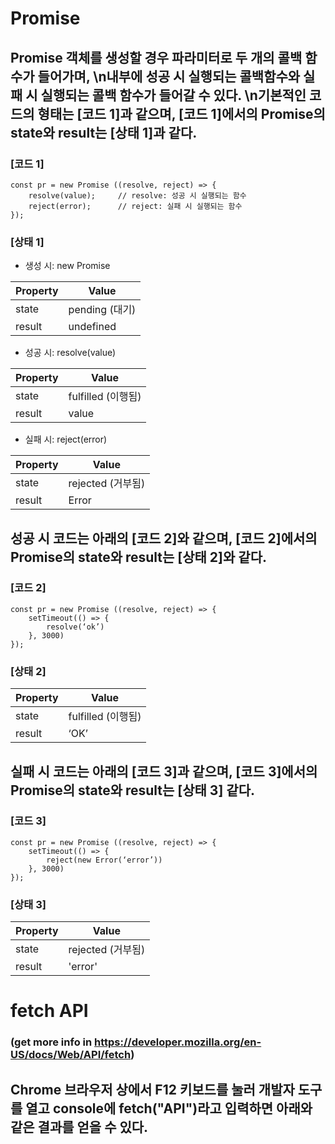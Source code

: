# Promise

## Promise 객체를 생성할 경우 파라미터로 두 개의 콜백 함수가 들어가며, \n내부에 성공 시 실행되는 콜백함수와 실패 시 실행되는 콜백 함수가 들어갈 수 있다. \n기본적인 코드의 형태는 [코드 1]과 같으며, [코드 1]에서의 Promise의 state와 result는 [상태 1]과 같다. 

### [코드 1]
	const pr = new Promise ((resolve, reject) => {
		resolve(value);		// resolve: 성공 시 실행되는 함수
		reject(error);		// reject: 실패 시 실행되는 함수
	});

### [상태 1]
- 생성 시: new Promise

| Property | Value |
|---|---|
| state | pending (대기) |
| result | undefined |

- 성공 시: resolve(value)

| Property | Value |
|---|---|
| state | fulfilled (이행됨) |
| result | value |

- 실패 시: reject(error)

| Property | Value |
|---|---|
| state | rejected (거부됨) |
| result | Error |


## 성공 시 코드는 아래의 [코드 2]와 같으며, [코드 2]에서의 Promise의 state와 result는 [상태 2]와 같다.
### [코드 2]
	const pr = new Promise ((resolve, reject) => {
		setTimeout(() => {
			resolve(‘ok’)
		}, 3000)
	});

### [상태 2]
| Property | Value |
|---|---|
| state | fulfilled (이행됨) |
| result | ‘OK’ |

## 실패 시 코드는 아래의 [코드 3]과 같으며, [코드 3]에서의 Promise의 state와 result는 [상태 3] 같다.
### [코드 3]
	const pr = new Promise ((resolve, reject) => {
		setTimeout(() => {
			reject(new Error(‘error’))
		}, 3000)
	});
 
### [상태 3]
| Property | Value |
|---|---|
| state | rejected (거부됨) |
| result | 'error' |





# fetch API
### (get more info in https://developer.mozilla.org/en-US/docs/Web/API/fetch)

## Chrome 브라우저 상에서 F12 키보드를 눌러 개발자 도구를 열고 console에 fetch("API")라고 입력하면 아래와 같은 결과를 얻을 수 있다.

